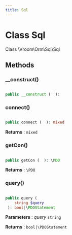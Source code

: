 ```yaml
---
title: Sql
---
```


# Class Sql

Class \Vroom\Orm\Sql\Sql









## Methods

### __construct()

```php

public __construct (  ): 
```









### connect()

```php

public connect (  ): mixed
```







**Returns**
: <code>mixed</code> 


### getCon()

```php

public getCon (  ): \PDO
```







**Returns**
: <code>\PDO</code> 


### query()

```php

public query ( 
    string $query
 ): bool|\PDOStatement
```






**Parameters**
: _query_ <code>string</code> 

**Returns**
: <code>bool|\PDOStatement</code> 





